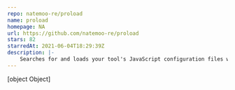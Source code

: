 ```yaml
---
repo: natemoo-re/proload
name: proload
homepage: NA
url: https://github.com/natemoo-re/proload
stars: 82
starredAt: 2021-06-04T18:29:39Z
description: |-
    Searches for and loads your tool's JavaScript configuration files with full support for CJS, ESM, TypeScript and more.
---
```


[object Object]
